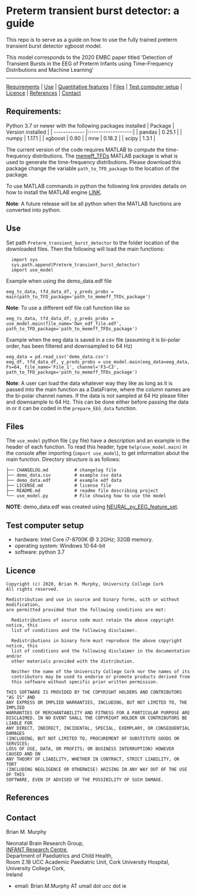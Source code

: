 Preterm transient burst detector: a guide
============================================

This repo is to serve as a guide on how to use the fully trained preterm transient burst detector xgboost model.

This model corresponds to the 2020 EMBC paper titled 'Detection of Transient Bursts in the EEG of Preterm Infants using
Time–Frequency Distributions and Machine Learning'



---

[Requirements](#requirements) | [Use](#use) | [Quantitative
features](#quantitative-features) | [Files](#files) | [Test computer
setup](#test-computer-setup) | [Licence](#licence) | [References](#references) |
[Contact](#contact)

## Requirements:
Python 3.7 or newer with the following packages installed
| Package       | Version installed  |
| ------------- |:------------------:|
| pandas        | 0.25.1             |
| numpy         | 1.17.1             |
| xgboost       | 0.90               |
| mne           | 0.18.2             |
| scipy         | 1.3.1              |


The current version of the code requires MATLAB to compute the time-frequency distributions. The [memeff_TFDs](https://github.com/otoolej/memeff_TFDs)
MATLAB package is what is used to generate the time-frequency distributions.
Please download this package change the variable `path_to_TFD_package` to the location of the package.

To use MATLAB commands in python the following link provides details on how to install the MATLAB engine [LINK](https://www.mathworks.com/help/matlab/matlab_external/install-the-matlab-engine-for-python.html).

**Note**: A future release will be all python when the MATLAB functions are converted into python.


## Use 

Set path `Preterm_transient_burst_detector` to the folder location of the downloaded files. 
Then the following will load the main functions:
```
  import sys
  sys.path.append(Preterm_transient_burst_detector)
  import use_model
```

Example when using the demo_data.edf file
```
eeg_ts_data, tfd_data_df, y_preds_probs = main(path_to_TFD_package='path_to_memeff_TFDs_package')
```
**Note**: To use a different edf file call function like so
```
eeg_ts_data, tfd_data_df, y_preds_probs = use_model.main(file_name='Own_edf_file.edf', path_to_TFD_package='path_to_memeff_TFDs_package')
```


Example when the eeg data is saved in a csv file (assuming it is bi-polar order, has been filtered and downsampled to 64 Hz)
```
eeg_data = pd.read_csv('demo_data.csv')
eeg_df, tfd_data_df, y_preds_probs = use_model.main(eeg_data=eeg_data, Fs=64, file_name='File_1', channel='F3–C3', path_to_TFD_package='path_to_memeff_TFDs_package')
```
**Note**: A user can load the data whatever way they like as long as it is passed into the main function as a DataFrame, 
where the column names are the bi-polar channel names. If the data is not sampled at 64 Hz please filter and downsample 
to 64 Hz. This can be done either before passing the data in or it can be coded in the `prepare_EEG_data` function.






## Files
The `use_model` python file (.py file) have a description and an example in the header of each function. To read this
header, type `help(use_model.main)` in the console after importing (`import use_model`), to get information about the
main function.  Directory structure is as follows: 
```
├── CHANGELOG.md          # changelog file
├── demo_data.csv         # example csv data
├── demo_data.edf         # example edf data
├── LICENSE.md            # license file 
├── README.md             # readme file describing project
└── use_model.py          # File showing how to use the model
```

**NOTE**: demo_data.edf was created using [NEURAL_py_EEG_feature_set](https://github.com/BrianMur92/NEURAL_py_EEG_feature_set).


## Test computer setup
- hardware:  Intel Core i7-8700K @ 3.2GHz; 32GB memory.
- operating system: Windows 10 64-bit
- software: python 3.7


## Licence

```
Copyright (c) 2020, Brian M. Murphy, University College Cork
All rights reserved.

Redistribution and use in source and binary forms, with or without modification,
are permitted provided that the following conditions are met:

  Redistributions of source code must retain the above copyright notice, this
  list of conditions and the following disclaimer.

  Redistributions in binary form must reproduce the above copyright notice, this
  list of conditions and the following disclaimer in the documentation and/or
  other materials provided with the distribution.

  Neither the name of the University College Cork nor the names of its
  contributors may be used to endorse or promote products derived from
  this software without specific prior written permission.

THIS SOFTWARE IS PROVIDED BY THE COPYRIGHT HOLDERS AND CONTRIBUTORS "AS IS" AND
ANY EXPRESS OR IMPLIED WARRANTIES, INCLUDING, BUT NOT LIMITED TO, THE IMPLIED
WARRANTIES OF MERCHANTABILITY AND FITNESS FOR A PARTICULAR PURPOSE ARE
DISCLAIMED. IN NO EVENT SHALL THE COPYRIGHT HOLDER OR CONTRIBUTORS BE LIABLE FOR
ANY DIRECT, INDIRECT, INCIDENTAL, SPECIAL, EXEMPLARY, OR CONSEQUENTIAL DAMAGES
(INCLUDING, BUT NOT LIMITED TO, PROCUREMENT OF SUBSTITUTE GOODS OR SERVICES;
LOSS OF USE, DATA, OR PROFITS; OR BUSINESS INTERRUPTION) HOWEVER CAUSED AND ON
ANY THEORY OF LIABILITY, WHETHER IN CONTRACT, STRICT LIABILITY, OR TORT
(INCLUDING NEGLIGENCE OR OTHERWISE) ARISING IN ANY WAY OUT OF THE USE OF THIS
SOFTWARE, EVEN IF ADVISED OF THE POSSIBILITY OF SUCH DAMAGE.
```


## References



## Contact

Brian M. Murphy

Neonatal Brain Research Group,  
[INFANT Research Centre](https://www.infantcentre.ie/),  
Department of Paediatrics and Child Health,  
Room 2.18 UCC Academic Paediatric Unit, Cork University Hospital,  
University College Cork,  
Ireland

- email: Brian.M.Murphy AT umail dot ucc dot ie 